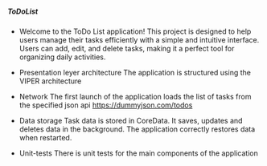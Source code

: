 ##### ToDoList

+ Welcome to the ToDo List application! 
This project is designed to help users manage their tasks efficiently with a simple and intuitive interface. Users can add, edit, and delete tasks, making it a perfect tool for organizing daily activities.

+ Presentation leyer architecture
The application is structured using the VIPER architecture

+ Network
The first launch of the application loads the list of tasks from the specified json api https://dummyjson.com/todos

+ Data storage
Task data is stored in CoreData. It saves, updates and deletes data in the background. The application correctly restores data when restarted.

+ Unit-tests
There is unit tests for the main components of the application
